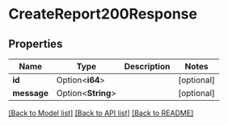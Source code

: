 # CreateReport200Response

## Properties

Name | Type | Description | Notes
------------ | ------------- | ------------- | -------------
**id** | Option<**i64**> |  | [optional]
**message** | Option<**String**> |  | [optional]

[[Back to Model list]](../README.md#documentation-for-models) [[Back to API list]](../README.md#documentation-for-api-endpoints) [[Back to README]](../README.md)


